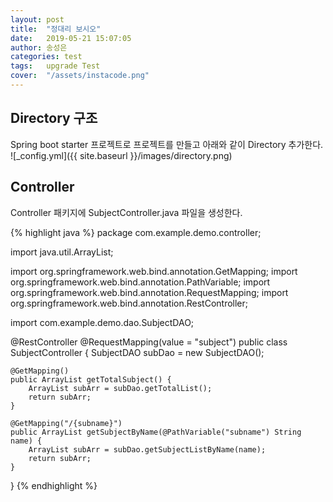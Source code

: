 ```yaml
---
layout: post
title:  "정대리 보시오"
date:   2019-05-21 15:07:05
author: 송성은
categories: test
tags:	upgrade Test
cover:  "/assets/instacode.png"
---
```


## Directory 구조
Spring boot starter 프로젝트로 프로젝트를 만들고
아래와 같이 Directory 추가한다.
![_config.yml]({{ site.baseurl }}/images/directory.png)


## Controller
Controller 패키지에 SubjectController.java 파일을 생성한다.

{% highlight java %}
package com.example.demo.controller;

import java.util.ArrayList;

import org.springframework.web.bind.annotation.GetMapping;
import org.springframework.web.bind.annotation.PathVariable;
import org.springframework.web.bind.annotation.RequestMapping;
import org.springframework.web.bind.annotation.RestController;

import com.example.demo.dao.SubjectDAO;

@RestController
@RequestMapping(value = "subject")
public class SubjectController {
	SubjectDAO subDao = new SubjectDAO();
	
	@GetMapping()
	public ArrayList getTotalSubject() {
		ArrayList subArr = subDao.getTotalList();
		return subArr;
	}
	
	@GetMapping("/{subname}")
	public ArrayList getSubjectByName(@PathVariable("subname") String name) {
		ArrayList subArr = subDao.getSubjectListByName(name);
		return subArr;
	}
	
}
{% endhighlight %}
